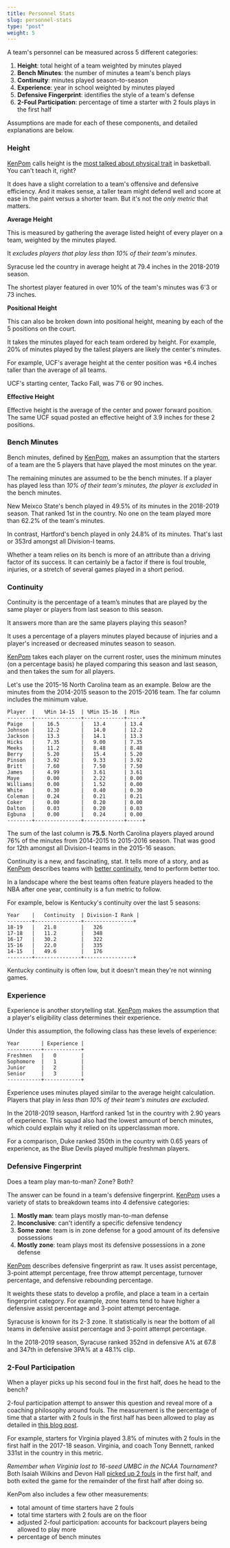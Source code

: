 ```yaml
---
title: Personnel Stats
slug: personnel-stats
type: "post"
weight: 5
---
```


A team's personnel can be measured across 5 different categories:

1. **Height**: total height of a team weighted by minutes played
2. **Bench Minutes**: the number of minutes a team's bench plays
3. **Continuity**: minutes played season-to-season
4. **Experience**: year in school weighted by minutes played
5. **Defensive Fingerprint**: identifies the style of a team's defense
6. **2-Foul Participation**: percentage of time a starter with 2 fouls plays in the first half 

Assumptions are made for each of these components, and detailed explanations are below.

### Height

[KenPom](http://kenpom.com/) calls height is the [most talked about physical trait](http://www.basketballprospectus.com/article.php?articleid=82) in basketball. You can't teach it, right?

It does have a slight correlation to a team's offensive and defensive efficiency. And it makes sense, a taller team might defend well and score at ease in the paint versus a shorter team. But it's not the _only metric_ that matters.

**Average Height**

This is measured by gathering the average listed height of every player on a team, weighted by the minutes played.

It _excludes players that play less than 10% of their team's minutes_.

Syracuse led the country in average height at 79.4 inches in the 2018-2019 season.

The shortest player featured in over 10% of the team's minutes was 6'3 or 73 inches.

**Positional Height**

This can also be broken down into positional height, meaning by each of the 5 positions on the court.

It takes the minutes played for each team ordered by height. For example, 20% of minutes played by the tallest players are likely the center's minutes.

For example, UCF's average height at the center position was +6.4 inches taller than the average of all teams.

UCF's starting center, Tacko Fall, was 7'6 or 90 inches. 

**Effective Height**

Effective height is the average of the center and power forward position. The same UCF squad posted an effective height of 3.9 inches for these 2 positions.

### Bench Minutes

Bench minutes, defined by [KenPom](http://kenpom.com/), makes an assumption that the starters of a team are the 5 players that have played the most minutes on the year.

The remaining minutes are assumed to be the bench minutes. If a player has played less than _10% of their team's minutes, the player is excluded_ in the bench minutes.

New Meixco State's bench played in 49.5% of its minutes in the 2018-2019 season. That ranked 1st in the country. No one on the team played more than 62.2% of the team's minutes. 

In contrast, Hartford's bench played in only 24.8% of its minutes. That's last or 353rd amongst all Division-I teams.

Whether a team relies on its bench is more of an attribute than a driving factor of its success. It can certainly be a factor if there is foul trouble, injuries, or a stretch of several games played in a short period.

### Continuity

Continuity is the percentage of a team’s minutes that are played by the same player or players from last season to this season.

It answers more than are the same players playing this season?

It uses a percentage of a players minutes played because of injuries and a player's increased or decreased minutes season to season.

[KenPom](http://kenpom.com/) takes each player on the current roster, uses the minimum minutes \(on a percentage basis\) he played comparing this season and last season, and then takes the sum for all players.

Let's use the 2015-16 North Carolina team as an example. Below are the minutes from the 2014-2015 season to the 2015-2016 team. The far column includes the minimum value.

```text
Player  |   %Min 14-15  | %Min 15-16  | Min
--------+---------------+-------------+-----+
Paige   |    16.5       |   13.4      | 13.4
Johnson |    12.2       |   14.0      | 12.2
Jackson |    13.3       |   14.1      | 13.3
Hicks   |    7.35       |   9.00      | 7.35
Meeks   |    11.2       |   8.48      | 8.48
Berry   |    5.20       |   15.4      | 5.20
Pinson  |    3.92       |   9.33      | 3.92
Britt   |    7.60       |   7.50      | 7.50
James   |    4.99       |   3.61      | 3.61
Maye    |    0.00       |   2.22      | 0.00
Williams|    0.00       |   1.52      | 0.00
White   |    0.30       |   0.40      | 0.30
Coleman |    0.24       |   0.21      | 0.21
Coker   |    0.00       |   0.20      | 0.00
Dalton  |    0.03       |   0.20      | 0.03
Egbuna  |    0.00       |   0.24      | 0.00
--------+---------------+-------------+-----+
```

The sum of the last column is **75.5**. North Carolina players played around 76% of the minutes from 2014-2015 to 2015-2016 season. That was good for 12th amongst all Division-I teams in the 2015-16 season.

Continuity is a new, and fascinating, stat. It tells more of a story, and as [KenPom](http://kenpom.com/) describes teams with [better continuity](http://kenpom.com/blog/measuring-continuity/), tend to perform better too.

In a landscape where the best teams often feature players headed to the NBA after one year, continuity is a fun metric to follow.

For example, below is Kentucky's continuity over the last 5 seasons:

```text
Year    |   Continuity  | Division-I Rank |
--------+---------------+----------------+
18-19   |   21.8        |   326
17-18   |   11.2        |   348
16-17   |   30.2        |   322
15-16   |   22.0        |   335
14-15   |   49.6        |   176
--------+---------------+----------------+
```

Kentucky continuity is often low, but it doesn't mean they're not winning games.

### Experience

Experience is another storytelling stat. [KenPom](http://kenpom.com/) makes the assumption that a player's eligibility class determines their experience.

Under this assumption, the following class has these levels of experience:

```text
Year       | Experience |
-----------+------------+
Freshmen   |   0        |
Sophomore  |   1        |
Junior     |   2        |
Senior     |   3        |
-----------+------------+
```

Experience uses minutes played similar to the average height calculation. Players that play in _less than 10% of their team's minutes are excluded_.

In the 2018-2019 season, Hartford ranked 1st in the country with 2.90 years of experience. This squad also had the lowest amount of bench minutes, which could explain why it relied on its upperclassman more. 

For a comparison, Duke ranked 350th in the country with 0.65 years of experience, as the Blue Devils played multiple freshman players. 

### Defensive Fingerprint

Does a team play man-to-man? Zone? Both?

The answer can be found in a team's defensive fingerprint. [KenPom](http://kenpom.com/) uses a variety of stats to breakdown teams into 4 defensive categories:

1. **Mostly man**: team plays mostly man-to-man defense
2. **Inconclusive**: can't identify a specific defensive tendency
3. **Some zone**: team is in zone defense for a good amount of its defensive possessions
4. **Mostly zone**: team plays most its defensive possessions in a zone defense

[KenPom](http://kenpom.com/) describes defensive fingerprint as raw. It uses assist percentage, 3-point attempt percentage, free throw attempt percentage, turnover percentage, and defensive rebounding percentage.

It weights these stats to develop a profile, and place a team in a certain fingerprint category. For example, zone teams tend to have higher a defensive assist percentage and 3-point attempt percentage.

Syracuse is known for its 2-3 zone. It statistically is near the bottom of all teams in defensive assist percentage and 3-point attempt percentage.

In the 2018-2019 season, Syracuse ranked 352nd in defensive A% at 67.8 and 347th in defensive 3PA% at a 48.1% clip.

### 2-Foul Participation 

When a player picks up his second foul in the first half, does he head to the bench? 

2-foul participation attempt to answer this question and reveal more of a coaching philosophy around fouls. The measurement is the percentage of time that a starter with 2 fouls in the first half has been allowed to play as detailed in [this blog post](https://kenpom.com/blog/introducing-2-foul-participation/). 

For example, starters for Virginia played 3.8% of minutes with 2 fouls in the first half in the 2017-18 season. Virginia, and coach Tony Bennett, ranked 331st in the country in this metric. 

_Remember when Virginia lost to 16-seed UMBC in the NCAA Tournament?_ Both Isaiah Wilkins and Devon Hall [picked up 2 fouls](https://virginiasports.com/boxscore.aspx?id=3540&path=mbball) in the first half, and both exited the game for the remainder of the first half after doing so.

KenPom also includes a few other measurements: 

* total amount of time starters have 2 fouls
* total time starters with 2 fouls are on the floor 
* adjusted 2-foul participation: accounts for backcourt players being allowed to play more
* percentage of bench minutes